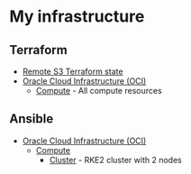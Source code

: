 # My infrastructure

## Terraform

- [Remote S3 Terraform state](./terraform/remote-state)
- [Oracle Cloud Infrastructure (OCI)](./terraform/oci/)
  - [Compute](./terraform/oci/compute) - All compute resources

## Ansible

- [Oracle Cloud Infrastructure (OCI)](./ansible/oci/)
  - [Compute](./ansible/oci/compute)
    - [Cluster](./ansible/oci/compute/cluster) - RKE2 cluster with 2 nodes